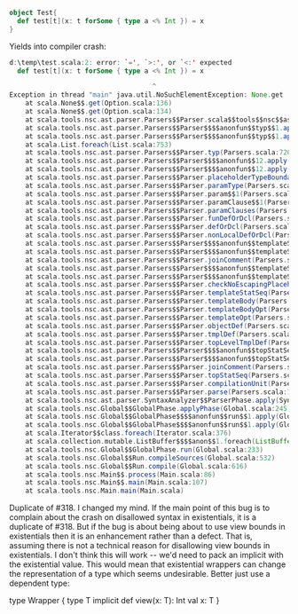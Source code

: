 
```scala
object Test{
  def test[t](x: t forSome { type a <% Int }) = x
}
```

Yields into compiler crash:


```scala
d:\temp\test.scala:2: error: `=', `>:', or `<:' expected
  def test[t](x: t forSome { type a <% Int }) = x

                                    ^
Exception in thread "main" java.util.NoSuchElementException: None.get
	at scala.None$$.get(Option.scala:136)
	at scala.None$$.get(Option.scala:134)
	at scala.tools.nsc.ast.parser.Parsers$$Parser.scala$$tools$$nsc$$ast$$parser$$Parsers$$Parser$$$$p2i(Parsers.scala:115)
	at scala.tools.nsc.ast.parser.Parsers$$Parser$$$$anonfun$$typ$$1.apply(Parsers.scala:725)
	at scala.tools.nsc.ast.parser.Parsers$$Parser$$$$anonfun$$typ$$1.apply(Parsers.scala:720)
	at scala.List.foreach(List.scala:753)
	at scala.tools.nsc.ast.parser.Parsers$$Parser.typ(Parsers.scala:720)
	at scala.tools.nsc.ast.parser.Parsers$$Parser$$$$anonfun$$12.apply(Parsers.scala:1742)
	at scala.tools.nsc.ast.parser.Parsers$$Parser$$$$anonfun$$12.apply(Parsers.scala:1742)
	at scala.tools.nsc.ast.parser.Parsers$$Parser.placeholderTypeBoundary(Parsers.scala:193)
	at scala.tools.nsc.ast.parser.Parsers$$Parser.paramType(Parsers.scala:1742)
	at scala.tools.nsc.ast.parser.Parsers$$Parser.param$$1(Parsers.scala:1687)
	at scala.tools.nsc.ast.parser.Parsers$$Parser.paramClause$$1(Parsers.scala:1703)
	at scala.tools.nsc.ast.parser.Parsers$$Parser.paramClauses(Parsers.scala:1715)
	at scala.tools.nsc.ast.parser.Parsers$$Parser.funDefOrDcl(Parsers.scala:2050)
	at scala.tools.nsc.ast.parser.Parsers$$Parser.defOrDcl(Parsers.scala:1921)
	at scala.tools.nsc.ast.parser.Parsers$$Parser.nonLocalDefOrDcl(Parsers.scala:1933)
	at scala.tools.nsc.ast.parser.Parsers$$Parser$$$$anonfun$$templateStatSeq$$1$$$$anonfun$$apply$$2.apply(Parsers.scala:2396)
	at scala.tools.nsc.ast.parser.Parsers$$Parser$$$$anonfun$$templateStatSeq$$1$$$$anonfun$$apply$$2.apply(Parsers.scala:2396)
	at scala.tools.nsc.ast.parser.Parsers$$Parser.joinComment(Parsers.scala:373)
	at scala.tools.nsc.ast.parser.Parsers$$Parser$$$$anonfun$$templateStatSeq$$1.apply(Parsers.scala:2396)
	at scala.tools.nsc.ast.parser.Parsers$$Parser$$$$anonfun$$templateStatSeq$$1.apply(Parsers.scala:2371)
	at scala.tools.nsc.ast.parser.Parsers$$Parser.checkNoEscapingPlaceholders(Parsers.scala:170)
	at scala.tools.nsc.ast.parser.Parsers$$Parser.templateStatSeq(Parsers.scala:2371)
	at scala.tools.nsc.ast.parser.Parsers$$Parser.templateBody(Parsers.scala:2289)
	at scala.tools.nsc.ast.parser.Parsers$$Parser.templateBodyOpt(Parsers.scala:2297)
	at scala.tools.nsc.ast.parser.Parsers$$Parser.templateOpt(Parsers.scala:2269)
	at scala.tools.nsc.ast.parser.Parsers$$Parser.objectDef(Parsers.scala:2205)
	at scala.tools.nsc.ast.parser.Parsers$$Parser.tmplDef(Parsers.scala:2148)
	at scala.tools.nsc.ast.parser.Parsers$$Parser.topLevelTmplDef(Parsers.scala:2131)
	at scala.tools.nsc.ast.parser.Parsers$$Parser$$$$anonfun$$topStatSeq$$1.apply(Parsers.scala:2354)
	at scala.tools.nsc.ast.parser.Parsers$$Parser$$$$anonfun$$topStatSeq$$1.apply(Parsers.scala:2354)
	at scala.tools.nsc.ast.parser.Parsers$$Parser.joinComment(Parsers.scala:373)
	at scala.tools.nsc.ast.parser.Parsers$$Parser.topStatSeq(Parsers.scala:2354)
	at scala.tools.nsc.ast.parser.Parsers$$Parser.compilationUnit(Parsers.scala:2489)
	at scala.tools.nsc.ast.parser.Parsers$$Parser.parse(Parsers.scala:147)
	at scala.tools.nsc.ast.parser.SyntaxAnalyzer$$ParserPhase.apply(SyntaxAnalyzer.scala:21)
	at scala.tools.nsc.Global$$GlobalPhase.applyPhase(Global.scala:245)
	at scala.tools.nsc.Global$$GlobalPhase$$$$anonfun$$run$$1.apply(Global.scala:233)
	at scala.tools.nsc.Global$$GlobalPhase$$$$anonfun$$run$$1.apply(Global.scala:233)
	at scala.Iterator$$class.foreach(Iterator.scala:376)
	at scala.collection.mutable.ListBuffer$$$$anon$$1.foreach(ListBuffer.scala:255)
	at scala.tools.nsc.Global$$GlobalPhase.run(Global.scala:233)
	at scala.tools.nsc.Global$$Run.compileSources(Global.scala:532)
	at scala.tools.nsc.Global$$Run.compile(Global.scala:616)
	at scala.tools.nsc.Main$$.process(Main.scala:86)
	at scala.tools.nsc.Main$$.main(Main.scala:107)
	at scala.tools.nsc.Main.main(Main.scala)


```
Duplicate of #318.
I changed my mind.  If the main point of this bug is to complain about the crash on disallowed syntax in existentials, it is a duplicate of #318.  But if the bug is about being about to use view bounds in existentials then it is an enhancement rather than a defect.  That is, assuming there is not a technical reason for disallowing view bounds in existentials.
I don't think this will work -- we'd need to pack an implicit with the existential value. This would mean that existential wrappers can change the representation of a type which seems undesirable. Better just use a dependent type:

type Wrapper {
  type T
  implicit def view(x: T): Int
  val x: T 
}
